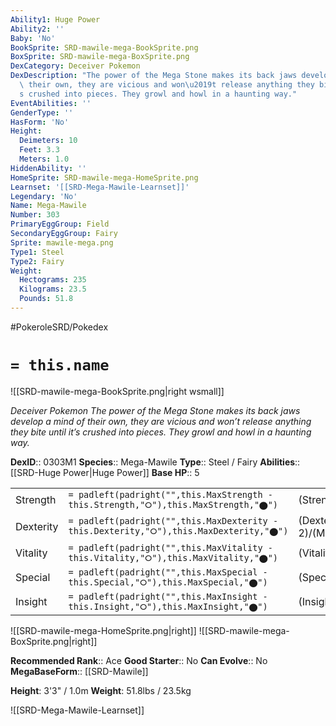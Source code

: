 ```yaml
---
Ability1: Huge Power
Ability2: ''
Baby: 'No'
BookSprite: SRD-mawile-mega-BookSprite.png
BoxSprite: SRD-mawile-mega-BoxSprite.png
DexCategory: Deceiver Pokemon
DexDescription: "The power of the Mega Stone makes its back jaws develop a mind of\
  \ their own, they are vicious and won\u2019t release anything they bite until it\u2019\
  s crushed into pieces. They growl and howl in a haunting way."
EventAbilities: ''
GenderType: ''
HasForm: 'No'
Height:
  Deimeters: 10
  Feet: 3.3
  Meters: 1.0
HiddenAbility: ''
HomeSprite: SRD-mawile-mega-HomeSprite.png
Learnset: '[[SRD-Mega-Mawile-Learnset]]'
Legendary: 'No'
Name: Mega-Mawile
Number: 303
PrimaryEggGroup: Field
SecondaryEggGroup: Fairy
Sprite: mawile-mega.png
Type1: Steel
Type2: Fairy
Weight:
  Hectograms: 235
  Kilograms: 23.5
  Pounds: 51.8
---
```


#PokeroleSRD/Pokedex

# `= this.name`

![[SRD-mawile-mega-BookSprite.png|right wsmall]]

*Deceiver Pokemon*
*The power of the Mega Stone makes its back jaws develop a mind of their own, they are vicious and won’t release anything they bite until it’s crushed into pieces. They growl and howl in a haunting way.*

**DexID**:: 0303M1
**Species**:: Mega-Mawile
**Type**:: Steel / Fairy
**Abilities**:: [[SRD-Huge Power|Huge Power]]
**Base HP**:: 5

|           |                                                                                        |                                          |
| --------- | -------------------------------------------------------------------------------------- | ---------------------------------------- |
| Strength  | `= padleft(padright("",this.MaxStrength - this.Strength,"⭘"),this.MaxStrength,"⬤")`    | (Strength::3)/(MaxStrength::6)   |
| Dexterity | `= padleft(padright("",this.MaxDexterity - this.Dexterity,"⭘"),this.MaxDexterity,"⬤")` | (Dexterity:: 2)/(MaxDexterity::4) |
| Vitality  | `= padleft(padright("",this.MaxVitality - this.Vitality,"⭘"),this.MaxVitality,"⬤")`    | (Vitality::3)/(MaxVitality::7)   |
| Special   | `= padleft(padright("",this.MaxSpecial - this.Special,"⭘"),this.MaxSpecial,"⬤")`       | (Special::2)/(MaxSpecial::4)     |
| Insight   | `= padleft(padright("",this.MaxInsight - this.Insight,"⭘"),this.MaxInsight,"⬤")`       | (Insight::3)/(MaxInsight::6)     |

![[SRD-mawile-mega-HomeSprite.png|right]]
![[SRD-mawile-mega-BoxSprite.png|right]]

**Recommended Rank**:: Ace
**Good Starter**:: No
**Can Evolve**:: No
**MegaBaseForm**:: [[SRD-Mawile]]

**Height**: 3'3" / 1.0m
**Weight**: 51.8lbs / 23.5kg

![[SRD-Mega-Mawile-Learnset]]